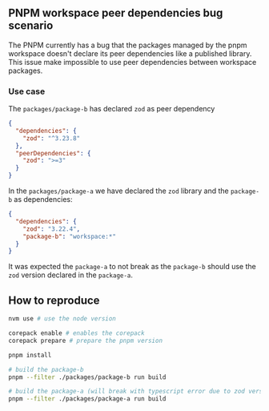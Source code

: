 ## PNPM workspace peer dependencies bug scenario
The PNPM currently has a bug that the packages managed by the pnpm workspace doesn't declare its peer dependencies like a published library.
This issue make impossible to use peer dependencies between workspace packages.

### Use case
The `packages/package-b` has declared `zod` as peer dependency
```json
{
  "dependencies": {
    "zod": "^3.23.8"
  },
  "peerDependencies": {
    "zod": ">=3"
  }
}
```

In the `packages/package-a` we have declared the `zod` library and the `package-b` as dependencies:

```json
{
  "dependencies": {
    "zod": "3.22.4",
    "package-b": "workspace:*"
  }
}
```

It was expected the `package-a` to not break as the `package-b` should use the `zod` version declared in the `package-a`.

## How to reproduce
```bash
nvm use # use the node version

corepack enable # enables the corepack
corepack prepare # prepare the pnpm version

pnpm install

# build the package-b
pnpm --filter ./packages/package-b run build

# build the package-a (will break with typescript error due to zod version miss match)
pnpm --filter ./packages/package-a run build
```